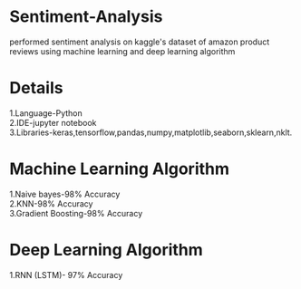 # Sentiment-Analysis
performed sentiment analysis on kaggle's dataset of amazon product reviews using machine learning and deep learning algorithm</br>
<h1> Details</h1>
1.Language-Python</br>
2.IDE-jupyter notebook</br>
3.Libraries-keras,tensorflow,pandas,numpy,matplotlib,seaborn,sklearn,nklt.</br>

<h1> Machine Learning Algorithm</h1>
1.Naive bayes-98% Accuracy</br>
2.KNN-98% Accuracy</br>
3.Gradient Boosting-98% Accuracy</br>

<h1> Deep Learning Algorithm</h1>
1.RNN (LSTM)- 97% Accuracy
